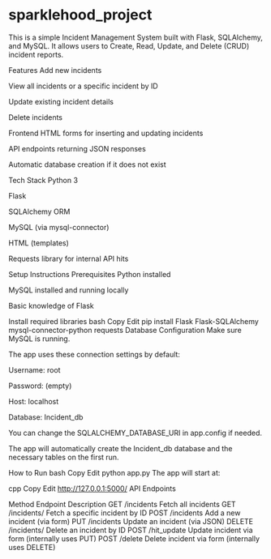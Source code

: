 # sparklehood_project
This is a simple Incident Management System built with Flask, SQLAlchemy, and MySQL.
It allows users to Create, Read, Update, and Delete (CRUD) incident reports.

Features
Add new incidents

View all incidents or a specific incident by ID

Update existing incident details

Delete incidents

Frontend HTML forms for inserting and updating incidents

API endpoints returning JSON responses

Automatic database creation if it does not exist

Tech Stack
Python 3

Flask

SQLAlchemy ORM

MySQL (via mysql-connector)

HTML (templates)

Requests library for internal API hits

Setup Instructions
Prerequisites
Python installed

MySQL installed and running locally

Basic knowledge of Flask

Install required libraries
bash
Copy
Edit
pip install Flask Flask-SQLAlchemy mysql-connector-python requests
Database Configuration
Make sure MySQL is running.

The app uses these connection settings by default:

Username: root

Password: (empty)

Host: localhost

Database: Incident_db

You can change the SQLALCHEMY_DATABASE_URI in app.config if needed.

The app will automatically create the Incident_db database and the necessary tables on the first run.

How to Run
bash
Copy
Edit
python app.py
The app will start at:

cpp
Copy
Edit
http://127.0.0.1:5000/
API Endpoints

Method	Endpoint	Description
GET	/incidents	Fetch all incidents
GET	/incidents/<id>	Fetch a specific incident by ID
POST	/incidents	Add a new incident (via form)
PUT	/incidents	Update an incident (via JSON)
DELETE	/incidents/<id>	Delete an incident by ID
POST	/hit_update	Update incident via form (internally uses PUT)
POST	/delete	Delete incident via form (internally uses DELETE)
